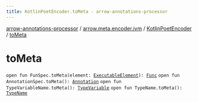 ```yaml
---
title: KotlinPoetEncoder.toMeta - arrow-annotations-processor
---
```


[arrow-annotations-processor](../../index.html) / [arrow.meta.encoder.jvm](../index.html) / [KotlinPoetEncoder](index.html) / [toMeta](./to-meta.html)

# toMeta

`open fun FunSpec.toMeta(element: `[`ExecutableElement`](http://docs.oracle.com/javase/6/docs/api/javax/lang/model/element/ExecutableElement.html)`): `[`Func`](../../arrow.meta.ast/-func/index.html)
`open fun AnnotationSpec.toMeta(): `[`Annotation`](../../arrow.meta.ast/-annotation/index.html)
`open fun TypeVariableName.toMeta(): `[`TypeVariable`](../../arrow.meta.ast/-type-name/-type-variable/index.html)
`open fun TypeName.toMeta(): `[`TypeName`](../../arrow.meta.ast/-type-name/index.html)